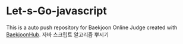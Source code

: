 # Let-s-Go-javascript
This is a auto push repository for Baekjoon Online Judge created with [BaekjoonHub](https://github.com/BaekjoonHub/BaekjoonHub).
자바 스크립트 알고리즘 뿌시기

